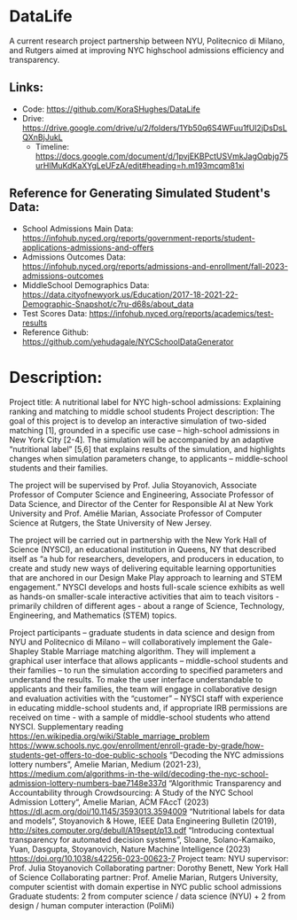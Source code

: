 # DataLife
A current research project partnership between NYU, Politecnico di Milano, and Rutgers aimed at improving NYC highschool admissions efficiency and transparency.


## Links:
- Code: https://github.com/KoraSHughes/DataLife
- Drive: https://drive.google.com/drive/u/2/folders/1Yb50q6S4WFuu1fUl2jDsDsLQXnBjJukL
    - Timeline: https://docs.google.com/document/d/1pvjEKBPctUSVmkJagOqbjg75urHlMuKdKaXYgLeUFzA/edit#heading=h.m193mcqm81xi
    

## Reference for Generating Simulated Student's Data:
- School Admissions Main Data: https://infohub.nyced.org/reports/government-reports/student-applications-admissions-and-offers
- Admissions Outcomes Data: https://infohub.nyced.org/reports/admissions-and-enrollment/fall-2023-admissions-outcomes
- MiddleSchool Demographics Data: https://data.cityofnewyork.us/Education/2017-18-2021-22-Demographic-Snapshot/c7ru-d68s/about_data
- Test Scores Data: https://infohub.nyced.org/reports/academics/test-results
- Reference Github: https://github.com/yehudagale/NYCSchoolDataGenerator

    
# Description:
Project title: A nutritional label for NYC high-school admissions: Explaining ranking and matching to middle school students
Project description:
The goal of this project is to develop an interactive simulation of two-sided matching [1], grounded in a specific use case – high-school admissions in New York City [2-4].  The simulation will be accompanied by an adaptive “nutritional label” [5,6] that explains results of the simulation, and highlights changes when simulation parameters change, to applicants – middle-school students and their families.

The project will be supervised by Prof. Julia Stoyanovich, Associate Professor of Computer Science and Engineering, Associate Professor of Data Science, and Director of the Center for Responsible AI at New York University and Prof. Amélie Marian, Associate Professor of Computer Science at Rutgers, the State University of New Jersey. 

The project will be carried out in partnership with the New York Hall of Science (NYSCI), an educational institution in Queens, NY that described itself as “a hub for researchers, developers, and producers in education, to create and study new ways of delivering equitable learning opportunities that are anchored in our Design Make Play approach to learning and STEM engagement.”  NYSCI develops and hosts full-scale science exhibits as well as hands-on smaller-scale interactive activities that aim to teach visitors - primarily children of different ages - about a range of Science, Technology, Engineering, and Mathematics (STEM) topics.

Project participants – graduate students in data science and design from NYU and Politecnico di Milano – will collaboratively implement the Gale-Shapley Stable Marriage matching algorithm.  They will implement a graphical user interface that allows applicants – middle-school students and their families – to run the simulation according to specified parameters and understand the results.  To make the user interface understandable to applicants and their families, the team will engage in collaborative design and evaluation activities with the “customer” – NYSCI staff with experience in educating middle-school students and, if appropriate IRB permissions are received on time - with a sample of middle-school students who attend NYSCI.
Supplementary reading 
https://en.wikipedia.org/wiki/Stable_marriage_problem 
https://www.schools.nyc.gov/enrollment/enroll-grade-by-grade/how-students-get-offers-to-doe-public-schools 
“Decoding the NYC admissions lottery numbers”, Amelie Marian, Medium (2021-23), https://medium.com/algorithms-in-the-wild/decoding-the-nyc-school-admission-lottery-numbers-bae7148e337d 
“Algorithmic Transparency and Accountability through Crowdsourcing: A Study of the NYC School Admission Lottery“, Amelie Marian, ACM FAccT (2023)  https://dl.acm.org/doi/10.1145/3593013.3594009
“Nutritional labels for data and models”, Stoyanovich & Howe, IEEE Data Engineering Bulletin (2019),  http://sites.computer.org/debull/A19sept/p13.pdf 
“Introducing contextual transparency for automated decision systems”, Sloane, Solano-Kamaiko, Yuan, Dasgupta, Stoyanovich, Nature Machine Intelligence (2023) https://doi.org/10.1038/s42256-023-00623-7 
Project team:
NYU supervisor: Prof. Julia Stoyanovich
Collaborating partner: Dorothy Benett, New York Hall of Science
Collaborating partner: Prof. Amelie Marian, Rutgers University, computer scientist with domain expertise in NYC public school admissions 
Graduate students: 2 from computer science / data science (NYU) + 2 from design / human computer interaction (PoliMi)

